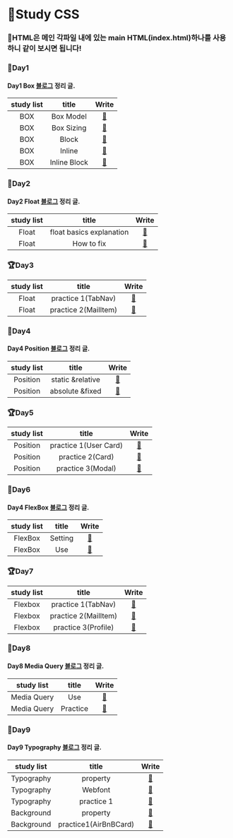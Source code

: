 # 🙌Study CSS

### 👀HTML은 메인 각파일 내에 있는 main HTML(index.html)하나를 사용하니 같이 보시면 됩니다!

### 🌱Day1

#### Day1 Box [블로그](https://yoon-min-codinglog.tistory.com/33) 정리 글.

| study list |    title     |                                              Write                                               |
| :--------: | :----------: | :----------------------------------------------------------------------------------------------: |
|    BOX     |  Box Model   | <a href="https://github.com/Y00NMIN/Kimbug-CSS-HTML/blob/main/StudyCSS/Box/BoxModel.css">📄</a>  |
|    BOX     |  Box Sizing  | <a href="https://github.com/Y00NMIN/Kimbug-CSS-HTML/blob/main/StudyCSS/Box/BoxSizing.css">📄</a> |
|    BOX     |    Block     |   <a href="https://github.com/Y00NMIN/Kimbug-CSS-HTML/blob/main/StudyCSS/Box/Block.css">📄</a>   |
|    BOX     |    Inline    |                    <a href="https://yoon-min-codinglog.tistory.com/33">📄</a>                    |
|    BOX     | Inline Block |                    <a href="https://yoon-min-codinglog.tistory.com/33">📄</a>                    |

### 🌱Day2

#### Day2 Float [블로그](https://yoon-min-codinglog.tistory.com/34) 정리 글.

| study list |          title           |                                                Write                                                 |
| :--------: | :----------------------: | :--------------------------------------------------------------------------------------------------: |
|   Float    | float basics explanation | <a href="https://github.com/Y00NMIN/Kimbug-CSS-HTML/blob/main/StudyCSS/Float/BasicsFloat.css">📄</a> |
|   Float    |        How to fix        | <a href="https://github.com/Y00NMIN/Kimbug-CSS-HTML/blob/main/StudyCSS/Float/HowfixFloat.css">📄</a> |

### 🏆Day3

| study list |        title         |                                            Write                                             |
| :--------: | :------------------: | :------------------------------------------------------------------------------------------: |
|   Float    |  practice 1(TabNav)  | <a href="https://github.com/Y00NMIN/Kimbug-CSS-HTML/blob/main/StudyCSS/Float/float-1">📂</a> |
|   Float    | practice 2(Mailltem) | <a href="https://github.com/Y00NMIN/Kimbug-CSS-HTML/blob/main/StudyCSS/Float/float-2">📂</a> |

### 🌱Day4

#### Day4 Position [블로그](https://yoon-min-codinglog.tistory.com/35) 정리 글.

| study list |      title       |                                          Write                                          |
| :--------: | :--------------: | :-------------------------------------------------------------------------------------: |
|  Position  | static &relative | <a href="https://github.com/Y00NMIN/Kimbug-CSS-HTML/blob/main/StudyCSS/Position">📂</a> |
|  Position  | absolute &fixed  | <a href="https://github.com/Y00NMIN/Kimbug-CSS-HTML/blob/main/StudyCSS/Position">📂</a> |

### 🏆Day5

| study list |         title         |                                               Write                                                |
| :--------: | :-------------------: | :------------------------------------------------------------------------------------------------: |
|  Position  | practice 1(User Card) | <a href="https://github.com/Y00NMIN/Kimbug-CSS-HTML/blob/main/StudyCSS/Position/position-1">📂</a> |
|  Position  |   practice 2(Card)    | <a href="https://github.com/Y00NMIN/Kimbug-CSS-HTML/blob/main/StudyCSS/Position/position-2">📂</a> |
|  Position  |   practice 3(Modal)   | <a href="https://github.com/Y00NMIN/Kimbug-CSS-HTML/blob/main/StudyCSS/Position/position-3">📂</a> |

### 🌱Day6

#### Day4 FlexBox [블로그](https://yoon-min-codinglog.tistory.com/36) 정리 글.

| study list |  title  |                                           Write                                            |
| :--------: | :-----: | :----------------------------------------------------------------------------------------: |
|  FlexBox   | Setting | <a href="https://github.com/Y00NMIN/Kimbug-CSS-HTML/blob/main/StudyCSS/SetFlex.css">📄</a> |
|  FlexBox   |   Use   |   <a href="https://github.com/Y00NMIN/Kimbug-CSS-HTML/blob/main/StudyCSS/Flexbox">📂</a>   |

### 🏆Day7

| study list |        title         |                                              Write                                               |
| :--------: | :------------------: | :----------------------------------------------------------------------------------------------: |
|  Flexbox   |  practice 1(TabNav)  | <a href="https://github.com/Y00NMIN/Kimbug-CSS-HTML/blob/main/StudyCSS/Flexbox/flexbox-1">📂</a> |
|  Flexbox   | practice 2(Mailltem) | <a href="https://github.com/Y00NMIN/Kimbug-CSS-HTML/blob/main/StudyCSS/Flexbox/flexbox-2">📂</a> |
|  Flexbox   | practice 3(Profile)  | <a href="https://github.com/Y00NMIN/Kimbug-CSS-HTML/blob/main/StudyCSS/Flexbox/flexbox-3">📂</a> |

### 🌱Day8

#### Day8 Media Query [블로그](https://yoon-min-codinglog.tistory.com/37) 정리 글.

| study list  |  title   |                                                Write                                                |
| :---------: | :------: | :-------------------------------------------------------------------------------------------------: |
| Media Query |   Use    | <a href="https://github.com/Y00NMIN/Kimbug-CSS-HTML/blob/main/StudyCSS/MediaQuery/style.css">📄</a> |
| Media Query | Practice |  <a href="https://github.com/Y00NMIN/Kimbug-CSS-HTML/blob/main/StudyCSS/MediaQuery/media-1">📂</a>  |

### 🌱Day9

#### Day9 Typography [블로그](https://yoon-min-codinglog.tistory.com/38) 정리 글.

| study list |         title         |                                                  Write                                                   |
| :--------: | :-------------------: | :------------------------------------------------------------------------------------------------------: |
| Typography |       property        |    <a href="https://github.com/Y00NMIN/Kimbug-CSS-HTML/blob/main/StudyCSS/Typography/Typo.css">📄</a>    |
| Typography |        Webfont        |    <a href="https://github.com/Y00NMIN/Kimbug-CSS-HTML/blob/main/StudyCSS/Typography/Webfont">📂</a>     |
| Typography |      practice 1       |  <a href="https://github.com/Y00NMIN/Kimbug-CSS-HTML/blob/main/StudyCSS/Typography/Typography-1">📂</a>  |
| Background |       property        | <a href="https://github.com/Y00NMIN/Kimbug-CSS-HTML/blob/main/StudyCSS/Background/Background.css">📄</a> |
| Background | practice1(AirBnBCard) |  <a href="https://github.com/Y00NMIN/Kimbug-CSS-HTML/blob/main/StudyCSS/Background/background-1">📂</a>  |
